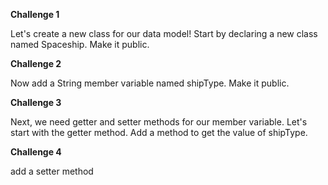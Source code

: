 <b>Challenge 1</b>
<p>Let's create a new class for our data model! Start by declaring a new class named Spaceship. Make it public.</p>
<b>Challenge 2</b>
<p>Now add a String member variable named shipType. Make it public.</p>
<b>Challenge 3</b>
<p>Next, we need getter and setter methods for our member variable. Let's start with the getter method. Add a method to get the value of shipType.</p>
<b>Challenge 4</b>
<p>add a setter method</p>
